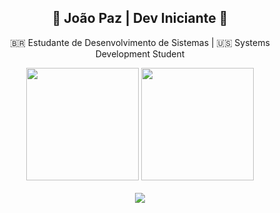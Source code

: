 <div align="center">

## 👾 João Paz | Dev Iniciante 👾
🇧🇷 Estudante de Desenvolvimento de Sistemas | 🇺🇸 Systems Development Student  
</div>


<div align="center">
  <img height="180em" src="https://github-readme-stats.vercel.app/api?username=jvpazn&show_icons=true&theme=aura&border_color=6A0DAD&ring_color=FF69B4"/>
  <img height="180em" src="https://github-readme-stats.vercel.app/api/top-langs/?username=jvpazn&layout=compact&langs_count=6&theme=aura&border_color=6A0DAD&ring_color=FF69B4"/>
</div>

<br>

<div align="center">
  <img src="https://skillicons.dev/icons?i=html,css,js,python,java" />
</div>


<!--
**jvpazn/jvpazn** is a ✨ _special_ ✨ repository because its `README.md` (this file) appears on your GitHub profile.

Here are some ideas to get you started:

- 🔭 I’m currently working on ...
- 🌱 I’m currently learning ...
- 👯 I’m looking to collaborate on ...
- 🤔 I’m looking for help with ...
- 💬 Ask me about ...
- 📫 How to reach me: ...
- 😄 Pronouns: ...
- ⚡ Fun fact: ...
-->
